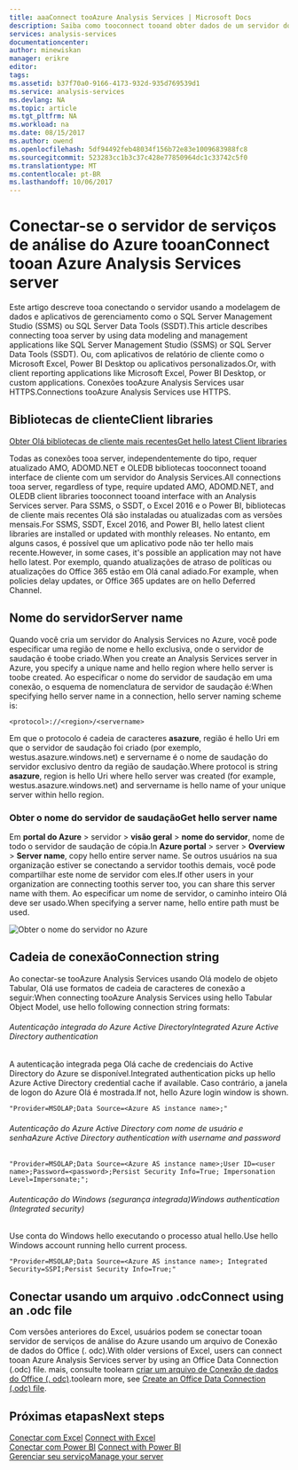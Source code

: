 ```yaml
---
title: aaaConnect tooAzure Analysis Services | Microsoft Docs
description: Saiba como tooconnect tooand obter dados de um servidor do Analysis Services no Azure.
services: analysis-services
documentationcenter: 
author: minewiskan
manager: erikre
editor: 
tags: 
ms.assetid: b37f70a0-9166-4173-932d-935d769539d1
ms.service: analysis-services
ms.devlang: NA
ms.topic: article
ms.tgt_pltfrm: NA
ms.workload: na
ms.date: 08/15/2017
ms.author: owend
ms.openlocfilehash: 5df94492feb48034f156b72e83e1009683988fc8
ms.sourcegitcommit: 523283cc1b3c37c428e77850964dc1c33742c5f0
ms.translationtype: MT
ms.contentlocale: pt-BR
ms.lasthandoff: 10/06/2017
---
```

# <a name="connect-tooan-azure-analysis-services-server"></a><span data-ttu-id="5200a-103">Conectar-se o servidor de serviços de análise do Azure tooan</span><span class="sxs-lookup"><span data-stu-id="5200a-103">Connect tooan Azure Analysis Services server</span></span>

<span data-ttu-id="5200a-104">Este artigo descreve tooa conectando o servidor usando a modelagem de dados e aplicativos de gerenciamento como o SQL Server Management Studio (SSMS) ou SQL Server Data Tools (SSDT).</span><span class="sxs-lookup"><span data-stu-id="5200a-104">This article describes connecting tooa server by using data modeling and management applications like SQL Server Management Studio (SSMS) or SQL Server Data Tools (SSDT).</span></span> <span data-ttu-id="5200a-105">Ou, com aplicativos de relatório de cliente como o Microsoft Excel, Power BI Desktop ou aplicativos personalizados.</span><span class="sxs-lookup"><span data-stu-id="5200a-105">Or, with client reporting applications like Microsoft Excel, Power BI Desktop, or custom applications.</span></span> <span data-ttu-id="5200a-106">Conexões tooAzure Analysis Services usar HTTPS.</span><span class="sxs-lookup"><span data-stu-id="5200a-106">Connections tooAzure Analysis Services use HTTPS.</span></span>

## <a name="client-libraries"></a><span data-ttu-id="5200a-107">Bibliotecas de cliente</span><span class="sxs-lookup"><span data-stu-id="5200a-107">Client libraries</span></span>
[<span data-ttu-id="5200a-108">Obter Olá bibliotecas de cliente mais recentes</span><span class="sxs-lookup"><span data-stu-id="5200a-108">Get hello latest Client libraries</span></span>](analysis-services-data-providers.md)

<span data-ttu-id="5200a-109">Todas as conexões tooa server, independentemente do tipo, requer atualizado AMO, ADOMD.NET e OLEDB bibliotecas tooconnect tooand interface de cliente com um servidor do Analysis Services.</span><span class="sxs-lookup"><span data-stu-id="5200a-109">All connections tooa server, regardless of type, require updated AMO, ADOMD.NET, and OLEDB client libraries tooconnect tooand interface with an Analysis Services server.</span></span> <span data-ttu-id="5200a-110">Para SSMS, o SSDT, o Excel 2016 e o Power BI, bibliotecas de cliente mais recentes Olá são instaladas ou atualizadas com as versões mensais.</span><span class="sxs-lookup"><span data-stu-id="5200a-110">For SSMS, SSDT, Excel 2016, and Power BI, hello latest client libraries are installed or updated with monthly releases.</span></span> <span data-ttu-id="5200a-111">No entanto, em alguns casos, é possível que um aplicativo pode não ter hello mais recente.</span><span class="sxs-lookup"><span data-stu-id="5200a-111">However, in some cases, it's possible an application may not have hello latest.</span></span> <span data-ttu-id="5200a-112">Por exemplo, quando atualizações de atraso de políticas ou atualizações do Office 365 estão em Olá canal adiado.</span><span class="sxs-lookup"><span data-stu-id="5200a-112">For example, when policies delay updates, or Office 365 updates are on hello Deferred Channel.</span></span>

## <a name="server-name"></a><span data-ttu-id="5200a-113">Nome do servidor</span><span class="sxs-lookup"><span data-stu-id="5200a-113">Server name</span></span>

<span data-ttu-id="5200a-114">Quando você cria um servidor do Analysis Services no Azure, você pode especificar uma região de nome e hello exclusiva, onde o servidor de saudação é toobe criado.</span><span class="sxs-lookup"><span data-stu-id="5200a-114">When you create an Analysis Services server in Azure, you specify a unique name and hello region where hello server is toobe created.</span></span> <span data-ttu-id="5200a-115">Ao especificar o nome do servidor de saudação em uma conexão, o esquema de nomenclatura de servidor de saudação é:</span><span class="sxs-lookup"><span data-stu-id="5200a-115">When specifying hello server name in a connection, hello server naming scheme is:</span></span>

```
<protocol>://<region>/<servername>
```
 <span data-ttu-id="5200a-116">Em que o protocolo é cadeia de caracteres **asazure**, região é hello Uri em que o servidor de saudação foi criado (por exemplo, westus.asazure.windows.net) e servername é o nome de saudação do servidor exclusivo dentro da região de saudação.</span><span class="sxs-lookup"><span data-stu-id="5200a-116">Where protocol is string **asazure**, region is hello Uri where hello server was created (for example, westus.asazure.windows.net) and servername is hello name of your unique server within hello region.</span></span>

### <a name="get-hello-server-name"></a><span data-ttu-id="5200a-117">Obter o nome do servidor de saudação</span><span class="sxs-lookup"><span data-stu-id="5200a-117">Get hello server name</span></span>
<span data-ttu-id="5200a-118">Em **portal do Azure** > servidor > **visão geral** > **nome do servidor**, nome de todo o servidor de saudação de cópia.</span><span class="sxs-lookup"><span data-stu-id="5200a-118">In **Azure portal** > server > **Overview** > **Server name**, copy hello entire server name.</span></span> <span data-ttu-id="5200a-119">Se outros usuários na sua organização estiver se conectando a servidor toothis demais, você pode compartilhar este nome de servidor com eles.</span><span class="sxs-lookup"><span data-stu-id="5200a-119">If other users in your organization are connecting toothis server too, you can share this server name with them.</span></span> <span data-ttu-id="5200a-120">Ao especificar um nome de servidor, o caminho inteiro Olá deve ser usado.</span><span class="sxs-lookup"><span data-stu-id="5200a-120">When specifying a server name, hello entire path must be used.</span></span>

![Obter o nome do servidor no Azure](./media/analysis-services-deploy/aas-deploy-get-server-name.png)


## <a name="connection-string"></a><span data-ttu-id="5200a-122">Cadeia de conexão</span><span class="sxs-lookup"><span data-stu-id="5200a-122">Connection string</span></span>

<span data-ttu-id="5200a-123">Ao conectar-se tooAzure Analysis Services usando Olá modelo de objeto Tabular, Olá use formatos de cadeia de caracteres de conexão a seguir:</span><span class="sxs-lookup"><span data-stu-id="5200a-123">When connecting tooAzure Analysis Services using hello Tabular Object Model, use hello following connection string formats:</span></span>

###### <a name="integrated-azure-active-directory-authentication"></a><span data-ttu-id="5200a-124">Autenticação integrada do Azure Active Directory</span><span class="sxs-lookup"><span data-stu-id="5200a-124">Integrated Azure Active Directory authentication</span></span>
<span data-ttu-id="5200a-125">A autenticação integrada pega Olá cache de credenciais do Active Directory do Azure se disponível.</span><span class="sxs-lookup"><span data-stu-id="5200a-125">Integrated authentication picks up hello Azure Active Directory credential cache if available.</span></span> <span data-ttu-id="5200a-126">Caso contrário, a janela de logon do Azure Olá é mostrada.</span><span class="sxs-lookup"><span data-stu-id="5200a-126">If not, hello Azure login window is shown.</span></span>

```
"Provider=MSOLAP;Data Source=<Azure AS instance name>;"
```


###### <a name="azure-active-directory-authentication-with-username-and-password"></a><span data-ttu-id="5200a-127">Autenticação do Azure Active Directory com nome de usuário e senha</span><span class="sxs-lookup"><span data-stu-id="5200a-127">Azure Active Directory authentication with username and password</span></span>

```
"Provider=MSOLAP;Data Source=<Azure AS instance name>;User ID=<user name>;Password=<password>;Persist Security Info=True; Impersonation Level=Impersonate;";
```

###### <a name="windows-authentication-integrated-security"></a><span data-ttu-id="5200a-128">Autenticação do Windows (segurança integrada)</span><span class="sxs-lookup"><span data-stu-id="5200a-128">Windows authentication (Integrated security)</span></span>
<span data-ttu-id="5200a-129">Use conta do Windows hello executando o processo atual hello.</span><span class="sxs-lookup"><span data-stu-id="5200a-129">Use hello Windows account running hello current process.</span></span>

```
"Provider=MSOLAP;Data Source=<Azure AS instance name>; Integrated Security=SSPI;Persist Security Info=True;"
```



## <a name="connect-using-an-odc-file"></a><span data-ttu-id="5200a-130">Conectar usando um arquivo .odc</span><span class="sxs-lookup"><span data-stu-id="5200a-130">Connect using an .odc file</span></span>
<span data-ttu-id="5200a-131">Com versões anteriores do Excel, usuários podem se conectar tooan servidor de serviços de análise do Azure usando um arquivo de Conexão de dados do Office (. odc).</span><span class="sxs-lookup"><span data-stu-id="5200a-131">With older versions of Excel, users can connect tooan Azure Analysis Services server by using an Office Data Connection (.odc) file.</span></span> <span data-ttu-id="5200a-132">mais, consulte toolearn [criar um arquivo de Conexão de dados do Office (. odc)](analysis-services-odc.md).</span><span class="sxs-lookup"><span data-stu-id="5200a-132">toolearn more, see [Create an Office Data Connection (.odc) file](analysis-services-odc.md).</span></span>


## <a name="next-steps"></a><span data-ttu-id="5200a-133">Próximas etapas</span><span class="sxs-lookup"><span data-stu-id="5200a-133">Next steps</span></span>
<span data-ttu-id="5200a-134">[Conectar com Excel](analysis-services-connect-excel.md)  </span><span class="sxs-lookup"><span data-stu-id="5200a-134">[Connect with Excel](analysis-services-connect-excel.md)  </span></span>  
<span data-ttu-id="5200a-135">[Conectar com Power BI](analysis-services-connect-pbi.md) </span><span class="sxs-lookup"><span data-stu-id="5200a-135">[Connect with Power BI](analysis-services-connect-pbi.md) </span></span>  
[<span data-ttu-id="5200a-136">Gerenciar seu serviço</span><span class="sxs-lookup"><span data-stu-id="5200a-136">Manage your server</span></span>](analysis-services-manage.md)   

